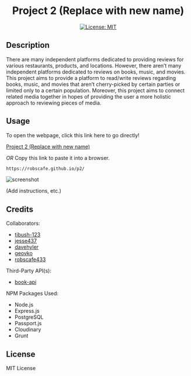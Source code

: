 <div align='center'>
  
# Project 2 (Replace with new name)

[![License: MIT](https://img.shields.io/badge/License-MIT-yellow.svg)](https://opensource.org/licenses/MIT)

</div>

## Description

There are many independent platforms dedicated to providing reviews for various restaurants, products, and locations. However, there aren’t many independent platforms dedicated to reviews on books, music, and movies. This project aims to provide a platform to read/write reviews regarding books, music, and movies that aren’t cherry-picked by certain parties or limited only to a certain population. Moreover, this project aims to connect related media together in hopes of providing the user a more holistic approach to reviewing pieces of media.

## Usage

To open the webpage, click this link here to go directly!

[Project 2 (Replace with new name)](https://robscafe.github.io/p2/)

_OR_ Copy this link to paste it into a browser.

```md
https://robscafe.github.io/p2/
```

![screenshot](.png)

(Add instructions, etc.)

## Credits

Collaborators:

- [tjbush-123](https://github.com/tjbush-123)
- [jesse437](https://github.com/jesse437)
- [davehyler](https://github.com/davehyler)
- [geovko](https://github.com/geovko)
- [robscafe433](https://github.com/robscafe433)

Third-Party API(s):

- [book-api](url)

NPM Packages Used:

- Node.js
- Express.js
- PostgreSQL
- Passport.js
- Cloudinary
- Grunt

## License

MIT License
